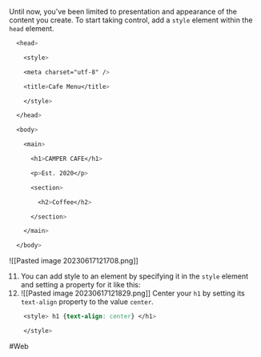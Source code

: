 Until now, you've been limited to presentation and appearance of the content you create. To start taking control, add a `style` element within the `head` element.

```css
  <head>

    <style>

    <meta charset="utf-8" />

    <title>Cafe Menu</title>

    </style>

  </head>

  <body>

    <main>

      <h1>CAMPER CAFE</h1>

      <p>Est. 2020</p>

      <section>

        <h2>Coffee</h2>

      </section>

    </main>

  </body>
```
![[Pasted image 20230617121708.png]]


11. You can add style to an element by specifying it in the `style` element and setting a property for it like this:
12. ![[Pasted image 20230617121829.png]]
        Center your `h1` by setting its `text-align` property to the value `center`.

```css
    <style> h1 {text-align: center} </h1>

    </style>
```



#Web